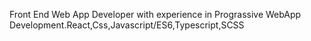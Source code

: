 Front End Web App Developer with experience in Prograssive WebApp Development.React,Css,Javascript/ES6,Typescript,SCSS
